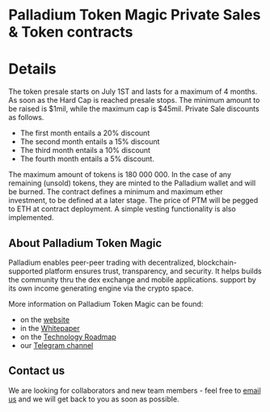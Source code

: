 # Palladium Token Magic Private Sales & Token contracts

# Details

The token presale starts on July 1ST and lasts for a maximum of 4 months. As soon as the Hard Cap is reached presale stops.
The minimum amount to be raised is $1mil, while the maximum cap is $45mil. Private Sale discounts as follows.
- The first month entails a 20% discount  
- The second month entails a 15% discount
- The third month entails a 10% discount  
- The fourth month entails a 5% discount.

The maximum amount of tokens is 180 000 000. In the case of any remaining (unsold) tokens, they are minted to the Palladium wallet and will be burned.
The contract defines a minimum and maximum ether investment, to be defined at a later stage.
The price of PTM will be pegged to ETH at contract deployment.
A simple vesting functionality is also implemented.


## About Palladium Token Magic

Palladium enables peer-peer trading with decentralized, blockchain-supported platform ensures trust, transparency, and security. It helps builds the community thru the dex exchange and mobile applications. support by its own income generating engine via the crypto space.

More information on Palladium Token Magic can be found:
- on the [website](https://mycoinsbot.com/private-sale-palladium/)
- in the [Whitepaper](https://)
- on the [Technology Roadmap](https://https://drive.google.com/file/d/1p8vOxwaYPFVt22SgPnTK4Gw4m_jGhZks/view?usp=sharing)
- our [Telegram channel](https://t.me/joinchat/HlkDkxChO7XrVDAWhFomCw)


## Contact us

We are looking for collaborators and new team members - feel free to [email us](mailto:cryptoclasseswithbenny@gmail.com) and we will get back to you as soon as possible.
